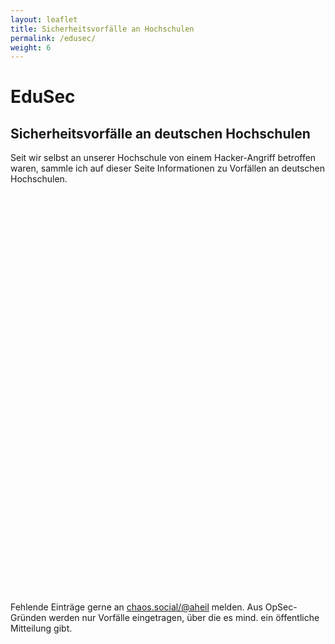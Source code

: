 ```yaml
---
layout: leaflet
title: Sicherheitsvorfälle an Hochschulen
permalink: /edusec/
weight: 6
---
```


# EduSec

## Sicherheitsvorfälle an deutschen Hochschulen

Seit wir selbst an unserer Hochschule von einem Hacker-Angriff betroffen waren, sammle ich auf dieser Seite Informationen zu Vorfällen an deutschen Hochschulen. 

 <div id="map" style="height: 640px;" ></div>

Fehlende Einträge gerne an [chaos.social/@aheil](https://chaos.social/@aheil) melden. Aus OpSec-Gründen werden nur Vorfälle eingetragen, über die es mind. ein öffentliche Mitteilung gibt.

 <script>
var map = L.map('map').setView([51.00, 10.00], 6);



L.tileLayer('https://tile.openstreetmap.org/{z}/{x}/{y}.png', {
    maxZoom: 19,
    attribution: '&copy; <a href="http://www.openstreetmap.org/copyright">OpenStreetMap</a>'
}).addTo(map);

var marker_fhmuenster = L.marker([51.97194944789303, 7.595442493833062]).addTo(map);
marker_fhmuenster.bindPopup("<b>Fachhochschule Münster</b><br>23.06.2022<br>https://www1.wdr.de/nachrichten/westfalen-lippe/hackerangriff-fachhochschule-muenster-fh-100.html");

var marker_bergischeuni = L.marker([51.24516944577138, 7.149426966813448]).addTo(map);
marker_bergischeuni.bindPopup("<b>Bergische Universität Wuppertal</b><br>26.07.2022<br>https://www1.wdr.de/nachrichten/rheinland/hackerangriff-auf-wuppertaler-universitaet-100.html");

var marker_ansbach = L.marker([49.31287462029946, 10.5672619284774]).addTo(map);
marker_ansbach.bindPopup("<b>Hochschule Ansbach</b><br>20.10.2022<br>https://www.sueddeutsche.de/bayern/hackerangriff-hochschule-ansbach-lka-cyberattacke-1.5678669");


var marker_hhn = L.marker([49.12188926543984, 9.211406858124464]).addTo(map);
marker_hhn.bindPopup("<b>Hochschule Heilbronn</b><br>3.11.2022<br>https://www.swr.de/swraktuell/baden-wuerttemberg/heilbronn/cyberangriff-durch-hacker-bestaetigt-hochschule-heilbronn-100.html").openPopup();

var marker_due = L.marker([48.40855602073308, 9.998293112505305]).addTo(map);
marker_due.bindPopup("<b>Technische Hochschule Ulm</b><br>12.11.2022<br>https://www.augsburger-allgemeine.de/neu-ulm/ulm-cyberangriff-auf-die-hochschule-ulm-id64650131.html");

var marker_due1 = L.marker([51.43337049989403, 6.802082052295569]).addTo(map);
marker_due1.bindPopup("<b>Universität Duisburg-Essen</b><br>28.11.2022<br>https://www1.wdr.de/nachrichten/ruhrgebiet/universitaet-duisburg-essen-stoerung-100.html");

var marker_due2 = L.marker([51.466315380571494, 7.016386593717399]).addTo(map);
marker_due2.bindPopup("<b>Universität Duisburg-Essen</b><br>28.11.2022<br>https://www1.wdr.de/nachrichten/ruhrgebiet/universitaet-duisburg-essen-stoerung-100.html");



</script>

